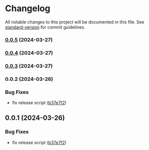 # Changelog

All notable changes to this project will be documented in this file. See [standard-version](https://github.com/conventional-changelog/standard-version) for commit guidelines.

### [0.0.5](https://github.com/bacali95/prisma-errors/compare/v0.0.4...v0.0.5) (2024-03-27)

### [0.0.4](https://github.com/bacali95/prisma-errors/compare/v0.0.3...v0.0.4) (2024-03-27)

### [0.0.3](https://github.com/bacali95/prisma-errors/compare/v0.0.2...v0.0.3) (2024-03-27)

### 0.0.2 (2024-03-26)


### Bug Fixes

* fix release script ([b37e7f2](https://github.com/bacali95/prisma-errors/commit/b37e7f2e52cc639d55a27ac775378dc1eca343ed))

## 0.0.1 (2024-03-26)


### Bug Fixes

* fix release script ([b37e7f2](https://github.com/bacali95/prisma-errors/commit/b37e7f2e52cc639d55a27ac775378dc1eca343ed))
